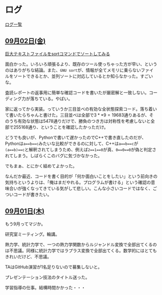 # ログ

[ログ一覧](index.html)

## [09月02日(金)](#02) <a id="02"></a>

[巨大テキストファイルをsortコマンドでソートしてみる](https://zenn.dev/saka1/articles/0498f7c8dbdba8)

面白かった。いろいろ頑張るより、既存のツール使っちゃった方が早い、というのはありがちな結論。また、`GNU sort`が、情報が全てメモリに乗らないファイルをソートできるとか、並列ソートに対応しているとか知らなかった。すごいな。

査読レポートの返事用に簡単な確認コードを書いたが厳密解と一致しない。コーディング力が落ちている。やばい。

家に返ってから実装。っていうか三目並べの有効な全状態探索コード。落ち着いて書いたらちゃんと書けた。三目並べは全部で$3**9 = 19683$通りあるが、そのうち有効な状態は5478通りだけで、勝負のつき方は対称性を考慮しないと全部で255168通り、ということを確認したかっただけ。

どうでも良いが、Pythonで書いて遅かったのでC++で書き直したのだが、Pythonは`a==b==c`みたいな比較ができるのに対して、C++は`a==b==c`が`(a==b)==c`と解釈されてしまうため、例えば`2==1==0`が真、`0==0==0`が偽と判定されてしまう。しばらくこのバグに気づかなかった。

でもまぁ、とにかく組めてよかった。

なんだか最近、コードを書く目的が「何か面白いことをしたい」という前向きの気持ちというよりは、「俺はまだやれる。プログラムが書ける」という確認の意味合いが強くなってきている気がして悲しい。こんな小さいコードではなく、ごついコードが書きたい。

## [09月01日(木)](#01) <a id="01"></a>

もう9月ってマジか。

研究室ミーティング。輪講。

熱力学、統計力学で、一つの熱力学関数からルジャンドル変換で全部出てくるのは不思議。同様に統計力学ではラプラス変換で全部出てくる。数学的にはとてもきれいだけど、不思議。

TAはGitHub演習が1名足りないので募集しないと。

プレゼンテーション技法のタイトル送った。

学習指導の仕事。結構時間かかった・・・
